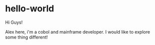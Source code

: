 # hello-world

Hi Guys!

Alex here, i'm a cobol and mainframe developer. I would like to explore some thing different!
